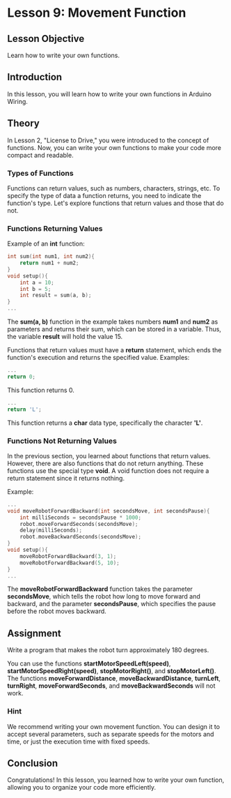 # Lesson 9: Movement Function

## Lesson Objective
Learn how to write your own functions.

## Introduction
In this lesson, you will learn how to write your own functions in Arduino Wiring.

## Theory

In Lesson 2, "License to Drive," you were introduced to the concept of functions. Now, you can write your own functions to make your code more compact and readable.

### Types of Functions

Functions can return values, such as numbers, characters, strings, etc. To specify the type of data a function returns, you need to indicate the function's type. Let's explore functions that return values and those that do not.

### Functions Returning Values

Example of an **int** function:

```cpp
int sum(int num1, int num2){
    return num1 + num2;
}
void setup(){
    int a = 10;
    int b = 5;
    int result = sum(a, b);
}
...
```

The **sum(a, b)** function in the example takes numbers **num1** and **num2** as parameters and returns their sum, which can be stored in a variable. Thus, the variable **result** will hold the value 15.

Functions that return values must have a **return** statement, which ends the function's execution and returns the specified value.
Examples:
```cpp
...
return 0;
```
This function returns 0.
```cpp
...
return 'L';
```
This function returns a **char** data type, specifically the character **'L'**.

### Functions Not Returning Values

In the previous section, you learned about functions that return values. However, there are also functions that do not return anything. These functions use the special type **void**. A void function does not require a return statement since it returns nothing.

Example:
```cpp
...
void moveRobotForwardBackward(int secondsMove, int secondsPause){
    int milliSeconds = secondsPause * 1000;
    robot.moveForwardSeconds(secondsMove);
    delay(milliSeconds);
    robot.moveBackwardSeconds(secondsMove);
}
void setup(){
    moveRobotForwardBackward(3, 1);
    moveRobotForwardBackward(5, 10);
}
...
```

The **moveRobotForwardBackward** function takes the parameter **secondsMove**, which tells the robot how long to move forward and backward, and the parameter **secondsPause**, which specifies the pause before the robot moves backward.

## Assignment
Write a program that makes the robot turn approximately 180 degrees.

You can use the functions **startMotorSpeedLeft(speed)**, **startMotorSpeedRight(speed)**, **stopMotorRight()**, and **stopMotorLeft()**. The functions **moveForwardDistance**, **moveBackwardDistance**, **turnLeft**, **turnRight**, **moveForwardSeconds**, and **moveBackwardSeconds** will not work.

### Hint
We recommend writing your own movement function. You can design it to accept several parameters, such as separate speeds for the motors and time, or just the execution time with fixed speeds.

## Conclusion
Congratulations! In this lesson, you learned how to write your own function, allowing you to organize your code more efficiently.